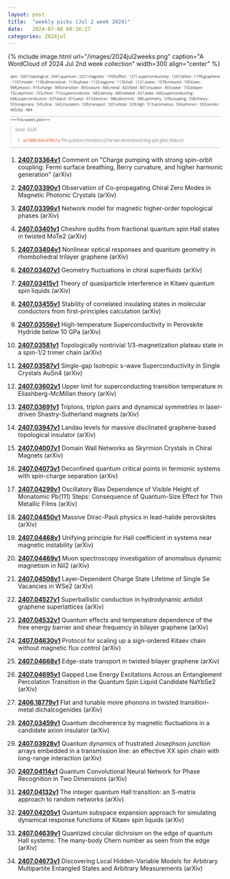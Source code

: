 ```yaml
---
layout: post
title:  "weekly picks (Jul 2 week 2024)"
date:   2024-07-08 00:16:27
categories: 2024jul
---
```



{% include image.html url="/images/2024jul2weeks.png" caption="A WordCloud of 2024 Jul 2nd week collection" width=300 align="center" %}

<img src="/images/2024jul2weeks-pick.png">


1. **[2407.03364v1](https://arxiv.org/abs/2407.03364)** Comment on "Charge pumping with strong spin-orbit coupling: Fermi surface breathing, Berry curvature, and higher harmonic generation" (arXiv)

1. **[2407.03390v1](https://arxiv.org/abs/2407.03390)** Observation of Co-propagating Chiral Zero Modes in Magnetic Photonic Crystals (arXiv)

1. **[2407.03396v1](https://arxiv.org/abs/2407.03396)** Network model for magnetic higher-order topological phases (arXiv)

1. **[2407.03401v1](https://arxiv.org/abs/2407.03401)** Cheshire qudits from fractional quantum spin Hall states in twisted MoTe2 (arXiv)

1. **[2407.03404v1](https://arxiv.org/abs/2407.03404)** Nonlinear optical responses and quantum geometry in rhombohedral trilayer graphene (arXiv)

1. **[2407.03407v1](https://arxiv.org/abs/2407.03407)** Geometry fluctuations in chiral superfluids (arXiv)

1. **[2407.03415v1](https://arxiv.org/abs/2407.03415)** Theory of quasiparticle interference in Kitaev quantum spin liquids (arXiv)

1. **[2407.03455v1](https://arxiv.org/abs/2407.03455)** Stability of correlated insulating states in molecular conductors from first-principles calculation (arXiv)

1. **[2407.03556v1](https://arxiv.org/abs/2407.03556)** High-temperature Superconductivity in Perovskite Hydride below 10 GPa (arXiv)

1. **[2407.03581v1](https://arxiv.org/abs/2407.03581)** Topologically nontrivial 1/3-magnetization plateau state in a spin-1/2 trimer chain (arXiv)

1. **[2407.03587v1](https://arxiv.org/abs/2407.03587)** Single-gap Isotropic s-wave Superconductivity in Single Crystals AuSn4 (arXiv)

1. **[2407.03602v1](https://arxiv.org/abs/2407.03602)** Upper limit for superconducting transition temperature in Eliashberg-McMillan theory (arXiv)

1. **[2407.03691v1](https://arxiv.org/abs/2407.03691)** Triplons, triplon pairs and dynamical symmetries in laser-driven Shastry-Sutherland magnets (arXiv)


1. **[2407.03947v1](https://arxiv.org/abs/2407.03947)** Landau levels for massive disclinated graphene-based topological insulator (arXiv)

1. **[2407.04007v1](https://arxiv.org/abs/2407.04007)** Domain Wall Networks as Skyrmion Crystals in Chiral Magnets (arXiv)

1. **[2407.04073v1](https://arxiv.org/abs/2407.04073)** Deconfined quantum critical points in fermionic systems with spin-charge separation (arXiv)


1. **[2407.04299v1](https://arxiv.org/abs/2407.04299)** Oscillatory Bias Dependence of Visible Height of Monatomic Pb(111) Steps: Consequence of Quantum-Size Effect for Thin Metallic Films (arXiv)

1. **[2407.04450v1](https://arxiv.org/abs/2407.04450)** Massive Dirac-Pauli physics in lead-halide perovskites (arXiv)

1. **[2407.04468v1](https://arxiv.org/abs/2407.04468)** Unifying principle for Hall coefficient in systems near magnetic instability (arXiv)

1. **[2407.04469v1](https://arxiv.org/abs/2407.04469)** Muon spectroscopy investigation of anomalous dynamic magnetism in NiI2 (arXiv)

1. **[2407.04508v1](https://arxiv.org/abs/2407.04508)** Layer-Dependent Charge State Lifetime of Single Se Vacancies in WSe2 (arXiv)

1. **[2407.04527v1](https://arxiv.org/abs/2407.04527)** Superballistic conduction in hydrodynamic antidot graphene superlattices (arXiv)

1. **[2407.04532v1](https://arxiv.org/abs/2407.04532)** Quantum effects and temperature dependence of the free energy barrier and shear frequency in bilayer graphene (arXiv)

1. **[2407.04630v1](https://arxiv.org/abs/2407.04630)** Protocol for scaling up a sign-ordered Kitaev chain without magnetic flux control (arXiv)


1. **[2407.04668v1](https://arxiv.org/abs/2407.04668)** Edge-state transport in twisted bilayer graphene (arXiv)

1. **[2407.04695v1](https://arxiv.org/abs/2407.04695)** Gapped Low Energy Excitations Across an Entanglement Percolation Transition in the Quantum Spin Liquid Candidate NaYbSe2 (arXiv)

1. **[2406.18779v1](https://arxiv.org/abs/2406.18779)** Flat and tunable moire phonons in twisted transition-metal dichalcogenides (arXiv)




1. **[2407.03459v1](https://arxiv.org/abs/2407.03459)** Quantum decoherence by magnetic fluctuations in a candidate axion insulator (arXiv)

1. **[2407.03928v1](https://arxiv.org/abs/2407.03928)** Quantum dynamics of frustrated Josephson junction arrays embedded in a transmission line: an effective XX spin chain with long-range interaction (arXiv)

1. **[2407.04114v1](https://arxiv.org/abs/2407.04114)** Quantum Convolutional Neural Network for Phase Recognition in Two Dimensions (arXiv)

1. **[2407.04132v1](https://arxiv.org/abs/2407.04132)** The integer quantum Hall transition: an S-matrix approach to random networks (arXiv)

1. **[2407.04205v1](https://arxiv.org/abs/2407.04205)** Quantum subspace expansion approach for simulating dynamical response functions of Kitaev spin liquids (arXiv)


1. **[2407.04639v1](https://arxiv.org/abs/2407.04639)** Quantized circular dichroism on the edge of quantum Hall systems: The many-body Chern number as seen from the edge (arXiv)

1. **[2407.04673v1](https://arxiv.org/abs/2407.04673)** Discovering Local Hidden-Variable Models for Arbitrary Multipartite Entangled States and Arbitrary Measurements (arXiv)



